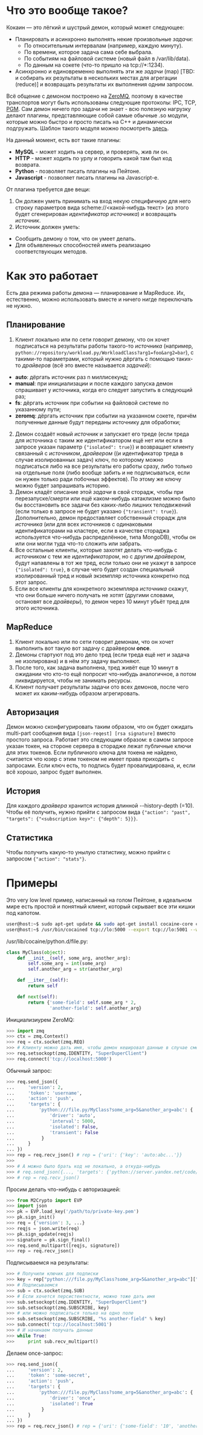 Что это вообще такое?
=====================

Кокаин — это лёгкий и шустрый демон, который может следующее:

* Планировать и асинхронно выполнять некие произвольные _задачи_:
  * По относительным интервалам (например, каждую минуту).
  * По времени, которое задача сама себе выбрала.
  * По событиям на файловой системе (новый файл в /var/lib/data).
  * По данным на сокете (что-то пришло на tcp://*:1234).
* Асинхронно и единовременно выполнять эти же _задачи_ (map) [TBD: и собирать их результаты в нескольких местах для агрегации (reduce)] и возвращать результаты их выполнения одним запросом.

Всё общение с демоном построено на [ZeroMQ](https://github.com/zeromq/libzmq), поэтому в качестве транспортов могут быть использованы следующие протоколы: IPC, TCP, [PGM](http://en.wikipedia.org/wiki/Pragmatic_General_Multicast).
Сам демон ничего про задачи не знает - всю полезную нагрузку делают плагины, представляющие собой самые обычные .so модули, которые можно быстро и просто писать на C++ и динамически подгружать. Шаблон такого модуля можно посмотреть [здесь](plugins/plugin-template.cpp).

На данный момент, есть вот такие плагины:

* __MySQL__ - может ходить на сервер, и проверять, жив ли он.
* __HTTP__ - может ходить по урлу и говорить какой там был код возврата.
* __Python__ - позволяет писать плагины на Пейтоне.
* __Javascript__ - позволяет писать плагины на Javascript-е.

От плагина требуется две вещи:

1. Он должен уметь принимать на вход некую специфичную для него строку параметров вида scheme://<какой-нибудь текст> (из этого будет сгенерирован _идентификатор источника_) и возвращать _источник_.
2. Источник должен уметь:
  * Сообщить демону о том, что он умеет делать.
  * Для объявленных способностей иметь реализацию соответствующих методов.

Как это работает
================

Есть два режима работы демона — планирование и MapReduce. Их, естественно, можно использовать вместе и ничего нигде переключать не нужно.

Планирование
------------

1. Клиент локально или по сети говорит демону, что он хочет подписаться на результаты работы такого-то _источника_ (например, ```python://repository/workload.py/WorkloadClass?arg1=foo&arg2=bar```), с такими-то параметрами, который нужно дёргать с помощью таких-то _драйверов_ (всё это вместе называется _задачей_):
 * __auto__: дёргать источник раз n миллисекунд;
 * __manual__: при инициализации и после каждого запуска демон спрашивает у источника, когда его следует запустить в следующий раз;
 * __fs__: дёргать источник при событии на файловой системе по указанному пути;
 * __zeromq__: дёргать источник при событии на указанном сокете, причём полученные данные будут переданы источнику для обработки;
2. Демон создаёт новый _источник_ и запускает его треде (если треда для источника с таким же идентификатором ещё нет или если в запросе указан параметр ```{"isolated": true}```) и возвращает клиенту связанный с _источником_, _драйвером_ ((и идентификатор треда в случае изолированных задач) ключ, по которому можно подписаться либо на все результаты его работы сразу, либо только на отдельные поля (либо вообще забить и не подписываться, если он нужен только ради побочных эффектов). По этому же ключу можно будет запрашивать историю.
3. Демон кладёт описание этой _задачи_ в свой сторадж, чтобы при перезапуске/смерти или ещё каком-нибудь катаклизме можно было бы восстановить все задачи без каких-либо лишних телодвижений (если только в запросе не будет указано ```{"transient": true}```). Дополнительно, демон предоставляет собственный сторадж для _источника_ (или для всех источников с одинаковыми идентификаторами на кластере, если в качестве стораджа используется что-нибудь распределённое, типа MongoDB), чтобы он или они могли туда что-то сложить или забрать.
4. Все остальные клиенты, которые захотят делать что-нибудь с _источником_ с тем же _идентификатором_, но с другим _драйвером_, будут напавлены в тот же тред, если только они не укажут в запросе ```{"isolated": true}```, в случае чего будет создан специальный изолированный тред и новый экземпляр источника конкретно под этот запрос.
5. Если все клиенты для конкретного экземпляра _источника_ скажут, что они больше ничего получать не хотят (другими словами, остановят все _драйверы_), то демон через 10 минут убьёт тред для этого источника.

MapReduce
---------

1. Клиент локально или по сети говорит демонам, что он хочет выполнить вот такую вот задачу с драйвером __once__.
2. Демоны стартуют под это дело тред (если треда ещё нет и задача не изолирована) и в нём эту задачу выполняют.
3. После того, как задача выполнена, тред живёт еще 10 минут в ожидании что кто-то ещё попросит что-нибудь аналогичное, а потом ликвидируется, чтобы не занимать ресурсы.
4. Клиент получает результаты задачи ото всех демонов, после чего может их каким-нибудь образом агрегировать.

Авторизация
-----------

Демон можно сконфигурировать таким образом, что он будет ожидать multi-part сообщения вида ```[json-reqest] [rsa signature]``` вместо простого запроса. Работает это следующим образом: в самом запросе указан токен, на стороне сервера в сторадже лежат публичные ключи для этих токенов. Если публичного ключа для токена не найдено, считается что юзер с этим токеном не имеет права приходить с запросами. Если ключ есть, то подпись будет провалидирована, и, если всё хорошо, запрос будет выполнен.

История
-------

Для каждого _драйвера_ хранится история длинной --history-depth (=10). Чтобы её получить, нужно прийти с запросом вида ```{"action": "past", "targets": {"<subscription key>": {"depth": 5}}}```.

Статистика
----------

Чтобы получить какую-то унылую статистику, можно прийти с запросом ```{"action": "stats"}```.

Примеры
=======

Это very low level пример, написанный на голом Пейтоне, в идеальном мире есть простой и понятный клиент, который скрывает все эти кишки под капотом.

```sh
user@host:~$ sudo apt-get update && sudo apt-get install cocaine-core cocaine-plugin-python
user@host:~$ /usr/bin/cocained tcp://lo:5000 --export tcp://lo:5001 --watermark 100 --verbose --daemonize
```

/usr/lib/cocaine/python.d/file.py:

```python
class MyClass(object):
    def __init__(self, some_arg, another_arg):
        self.some_arg = int(some_arg)
        self.another_arg = str(another_arg)

    def __iter__(self):
        return self

    def next(self):    
        return {'some-field': self.some_arg * 2,
                'another-field': self.another_arg}
```

Инициализиурем ZeroMQ:

```python
>>> import zmq
>>> ctx = zmq.Context()
>>> req = ctx.socket(zmq.REQ)
>>> # Клиенту можно дать имя, чтобы демон кешировал данные в случае смерти клиента
>>> req.setsockopt(zmq.IDENTITY, "SuperDuperClient")
>>> req.connect('tcp://localhost:5000')
```

Обычный запрос:

```python
>>> req.send_json({
...     'version': 2,
...     'token': 'username',
...     'action': 'push',
...     'targets': {
...         'python:///file.py/MyClass?some_arg=5&another_arg=abc': {
...             'driver': 'auto',
...             'interval': 5000,
...             'isolated': False,
...             'transient': False
...          }
...     }
... })
>>> rep = req.recv_json() # rep = {'uri': {'key': 'auto:abc...'}}
>>>
>>> # А можно было брать код не локально, а откуда-нибудь
>>> # req.send_json({..., 'targets': {'python://server.yandex.net/code/file.py/MyClass?some_arg=5&another_arg=abc': {...}}})
>>> # rep = req.recv_json()
```

Просим делать что-нибудь с авторизацией:

```python
>>> from M2Crypto import EVP
>>> import json
>>> pk = EVP.load_key('/path/to/private-key.pem')
>>> pk.sign_init()
>>> req = {'version': 3, ...}
>>> reqjs = json.write(req)
>>> pk.sign_update(reqjs)
>>> signature = pk.sign_final()
>>> req.send_multipart([reqjs, signature])
>>> rep = req.recv_json()
```

Подписываемся на результаты:

```python
>>> # Получили ключик для подписки
>>> key = rep["python:///file.py/MyClass?some_arg=5&another_arg=abc"]["key"]
>>> # Подписываемся
>>> sub = ctx.socket(zmq.SUB)
>>> # Если хочется персистентности, можно тоже дать имя
>>> sub.setsockopt(zmq.IDENTITY, "SuperDuperClient")
>>> sub.setsockopt(zmq.SUBSCRIBE, key)
>>> # или можно подписаться только на одно поле
>>> sub.setsockopt(zmq.SUBSCRIBE, "%s another-field" % key)
>>> sub.connect('tcp://localhost:5001')
>>> # И начинаем получать данные
>>> while True:
>>>     print sub.recv_multipart()
```

Делаем once-запрос:

```python
>>> req.send_json({
...     'version': 2,
...     'token': 'some-secret',
...     'action': 'push',
...     'targets': {
...         'python:///file.py/MyClass?some_arg=5&another_arg=abc': {
...             'driver': 'once',
...             'isolated': True
...          }
...     }
... })
>>> rep = req.recv_json() # rep = {'uri': {'some-field': '10', 'another-field': 'abc'}}
```
